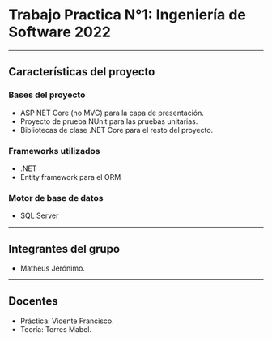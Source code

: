 # Trabajo Practica N°1: Ingeniería de Software 2022
-----
## Características del proyecto
### Bases del proyecto
* ASP NET Core (no MVC) para la capa de presentación.
* Proyecto de prueba NUnit para las pruebas unitarias.
* Bibliotecas de clase .NET Core para el resto del proyecto.
### Frameworks utilizados
* .NET
* Entity framework para el ORM
### Motor de base de datos
* SQL Server
-----
## Integrantes del grupo
* Matheus Jerónimo.
-----
## Docentes
* Práctica: Vicente Francisco.
* Teoría: Torres Mabel.
